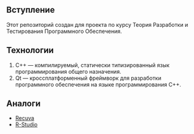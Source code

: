 ## Вступление
Этот репозиторий создан для проекта по курсу Теория Разработки и Тестирования Программного Обеспечения.

## Технологии
1. C++ — компилируемый, статически типизированный язык программирования общего назначения.
2. Qt — кроссплатформенный фреймворк для разработки программного обеспечения на языке программирования C++. 

## Аналоги
* [Recuva](www.piriform.com/recuva)
* [R-Studio](http://www.R-studio.com/ru)
